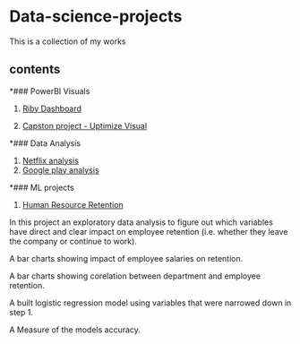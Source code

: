 # Data-science-projects
This is a collection of my works

## contents

*### PowerBI Visuals
1. [Riby Dashboard](https://github.com/Nifesimi23/Data-science-projects/blob/main/Riby%20Dashboard.pdf)

2. [Capston project - Uptimize Visual](https://github.com/Nifesimi23/Data-science-projects/blob/main/Capstone%20project%20Visuals.pdf)

*### Data Analysis
1. [Netflix analysis]()
2. [Google play analysis]()


*### ML projects
1. [Human Resource Retention](https://github.com/Nifesimi23/Data-science-projects/blob/main/Human%20Resource%20Retention.ipynb)

In this project an exploratory data analysis to figure out which variables have direct and clear impact on employee retention (i.e. whether they leave the company or continue to work).

A bar charts showing impact of employee salaries on retention.

A bar charts showing corelation between department and employee retention.

A built logistic regression model using variables that were narrowed down in step 1.

A Measure of the models accuracy.
